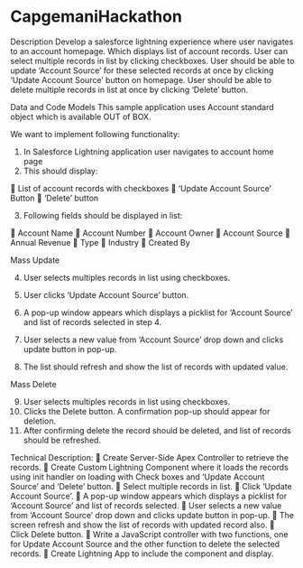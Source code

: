 # CapgemaniHackathon
 

Description
Develop a salesforce lightning experience where user navigates to an account homepage. Which displays list of account records. User can select multiple records in list by clicking checkboxes. User should be able to update ‘Account Source’ for these selected records at once by clicking ‘Update Account Source’ button on homepage. User should be able to delete multiple records in list at once by clicking ‘Delete’ button.

Data and Code Models
This sample application uses Account standard object which is available OUT of BOX.

We want to implement following functionality:

1.	In Salesforce Lightning application user navigates to account home page 
2.	This should display:

	List of account records with checkboxes
	‘Update Account Source’ Button
	‘Delete’ button

3.	Following fields should be displayed in list:

	Account Name 
	Account Number
	Account Owner
	Account Source
	Annual Revenue
	Type
	Industry
	Created By

Mass Update

4.	User selects multiples records in list using checkboxes. 
5.	User clicks ‘Update Account Source’ button.
6.	A pop-up window appears which displays a picklist for ‘Account Source’ and list of records selected in step 4.
7.	User selects a new value from ‘Account Source’ drop down and clicks update button in pop-up.

8.	The list should refresh and show the list of records with updated value. 

Mass Delete

9.	User selects multiples records in list using checkboxes. 
10.	Clicks the Delete button. A confirmation pop-up should appear for deletion.
11.	After confirming delete the record should be deleted, and list of records should be refreshed. 

Technical Description:
	Create Server-Side Apex Controller to retrieve the records. 
	Create Custom Lightning Component where it loads the records using init handler on loading with Check boxes and ‘Update Account Source’ and ‘Delete’ button.
	Select multiple records in list.
	Click ‘Update Account Source’. 
	A pop-up window appears which displays a picklist for ‘Account Source’ and list of records selected. 
	User selects a new value from ‘Account Source’ drop down and clicks update button in pop-up.
	The screen refresh and show the list of records with updated record also.
	Click Delete button. 
	Write a JavaScript controller with two functions, one for Update Account Source and  the other function to delete the selected records. 
	Create Lightning App to include the component and display. 





